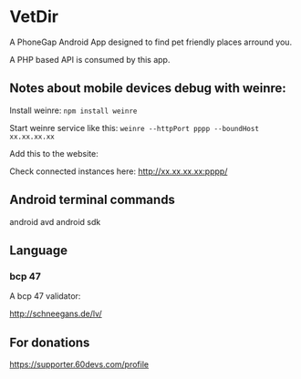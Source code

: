 # VetDir

A PhoneGap Android App designed to find pet friendly places arround you.

A PHP based API is consumed by this app.

## Notes about mobile devices debug with weinre:

Install weinre:
`npm install weinre`

Start weinre service like this:
`weinre --httpPort pppp --boundHost xx.xx.xx.xx`

Add this to the website:
<script src="http://xx.xx.xx.xx:pppp/target/target-script-min.js#anonymous"></script>

Check connected instances here:
http://xx.xx.xx.xx:pppp/

## Android terminal commands

android avd
android sdk

## Language

### bcp 47

A bcp 47 validator:

http://schneegans.de/lv/

## For donations

https://supporter.60devs.com/profile
